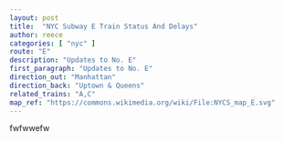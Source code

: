 ```yaml
---
layout: post
title:  "NYC Subway E Train Status And Delays"
author: reece
categories: [ "nyc" ]
route: "E"
description: "Updates to No. E"
first_paragraph: "Updates to No. E"
direction_out: "Manhattan"
direction_back: "Uptown & Queens"
related_trains: "A,C"
map_ref: "https://commons.wikimedia.org/wiki/File:NYCS_map_E.svg"
---
```


fwfwwefw
